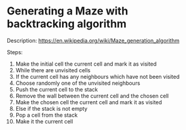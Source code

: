 # Generating a Maze with backtracking algorithm

Description: https://en.wikipedia.org/wiki/Maze_generation_algorithm

Steps:
 1. Make the initial cell the current cell and mark it as visited
 2. While there are unvisited cells
 3. If the current cell has any neighbours which have not been visited
 4. Choose randomly one of the unvisited neighbours
 5. Push the current cell to the stack
 6. Remove the wall between the current cell and the chosen cell
 7. Make the chosen cell the current cell and mark it as visited
 8. Else if the stack is not empty
 9. Pop a cell from the stack
10. Make it the current cell
